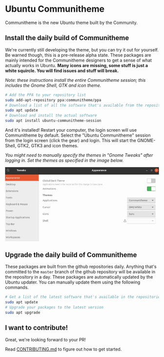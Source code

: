 # Ubuntu Communitheme

Communitheme is the new Ubuntu theme built by the Community.

## Install the daily build of Communitheme

 We're currently still developing the theme, but you can try it out for yourself. Be warned though, this is a pre-release alpha state. These packages are mainly intended for the Communitheme designers to get a sense of what actually works in Ubuntu. **Many icons are missing, some stuff is just a white squircle. You will find issues and stuff will break.**

*Note: these instructions install the entire Communitheme session; this includes the Gnome Shell, GTK and icon theme.*

```bash
# Add the PPA to your repository list
sudo add-apt-repository ppa:communitheme/ppa
# Download a list of all the software that's available from the repositories
sudo apt update
# Download and install the actual software
sudo apt install ubuntu-communitheme-session
```

And it's installed! Restart your computer, the login screen will use Communitheme by default. Select the "Ubuntu Communitheme" session from the login screen (click the gear) and login. This will start the GNOME-Shell, GTK2, GTK3 and icon themes.

*You might need to manually specify the themes in "Gnome Tweaks" after logging in. Set the themes as specified in the image below.*

![gnome-tweaks](./docs/gnome-tweaks.png "Select 'Communitheme' and 'Suru' in Gnome Tweaks.")

## Upgrade the daily build of Communitheme

These packages are built from the github repositories daily. Anything that's committed to the `master` branch of the github repository will be available in the repository in a day. These packages are automatically updated by the Ubuntu updater. You can manually update them using the following commands.

```bash
# Get a list of the latest software that's available in the repositories
sudo apt update
# Upgrade your packages to the latest version
sudo apt upgrade
```

## I want to contribute!

Great, we're looking forward to your PR!

Read [CONTRIBUTING.md](./CONTRIBUTING.md) to figure out how to get started.
